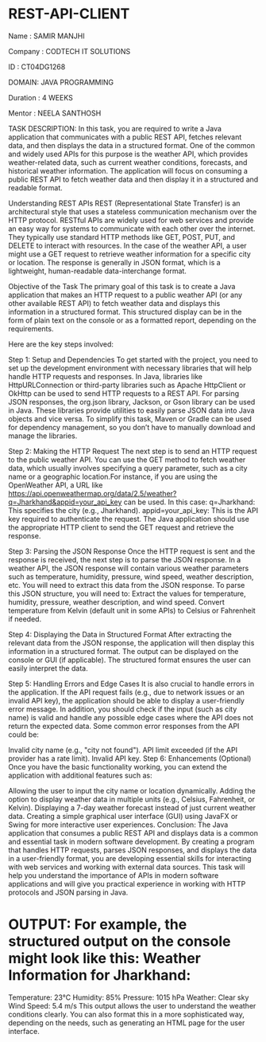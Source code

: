 # REST-API-CLIENT
Name : SAMIR MANJHI

Company : CODTECH IT SOLUTIONS

ID : CT04DG1268

DOMAIN: JAVA PROGRAMMING

Duration : 4 WEEKS

Mentor : NEELA SANTHOSH

TASK DESCRIPTION: In this task, you are required to write a Java application that communicates with a public REST API, fetches relevant data, and then displays the data in a structured format. One of the common and widely used APIs for this purpose is the weather API, which provides weather-related data, such as current weather conditions, forecasts, and historical weather information. The application will focus on consuming a public REST API to fetch weather data and then display it in a structured and readable format.

Understanding REST APIs REST (Representational State Transfer) is an architectural style that uses a stateless communication mechanism over the HTTP protocol. RESTful APIs are widely used for web services and provide an easy way for systems to communicate with each other over the internet. They typically use standard HTTP methods like GET, POST, PUT, and DELETE to interact with resources.
In the case of the weather API, a user might use a GET request to retrieve weather information for a specific city or location. The response is generally in JSON format, which is a lightweight, human-readable data-interchange format.

Objective of the Task The primary goal of this task is to create a Java application that makes an HTTP request to a public weather API (or any other available REST API) to fetch weather data and displays this information in a structured format. This structured display can be in the form of plain text on the console or as a formatted report, depending on the requirements.

Here are the key steps involved:

Step 1: Setup and Dependencies To get started with the project, you need to set up the development environment with necessary libraries that will help handle HTTP requests and responses. In Java, libraries like HttpURLConnection or third-party libraries such as Apache HttpClient or OkHttp can be used to send HTTP requests to a REST API. For parsing JSON responses, the org.json library, Jackson, or Gson library can be used in Java. These libraries provide utilities to easily parse JSON data into Java objects and vice versa. To simplify this task, Maven or Gradle can be used for dependency management, so you don’t have to manually download and manage the libraries.

Step 2: Making the HTTP Request The next step is to send an HTTP request to the public weather API. You can use the GET method to fetch weather data, which usually involves specifying a query parameter, such as a city name or a geographic location.For instance, if you are using the OpenWeather API, a URL like https://api.openweathermap.org/data/2.5/weather?q=Jharkhand&appid=your_api_key can be used. In this case: q=Jharkhand: This specifies the city (e.g., Jharkhand). appid=your_api_key: This is the API key required to authenticate the request. The Java application should use the appropriate HTTP client to send the GET request and retrieve the response.

Step 3: Parsing the JSON Response Once the HTTP request is sent and the response is received, the next step is to parse the JSON response. In a weather API, the JSON response will contain various weather parameters such as temperature, humidity, pressure, wind speed, weather description, etc. You will need to extract this data from the JSON response. To parse this JSON structure, you will need to: Extract the values for temperature, humidity, pressure, weather description, and wind speed. Convert temperature from Kelvin (default unit in some APIs) to Celsius or Fahrenheit if needed.

Step 4: Displaying the Data in Structured Format After extracting the relevant data from the JSON response, the application will then display this information in a structured format. The output can be displayed on the console or GUI (if applicable). The structured format ensures the user can easily interpret the data.

Step 5: Handling Errors and Edge Cases It is also crucial to handle errors in the application. If the API request fails (e.g., due to network issues or an invalid API key), the application should be able to display a user-friendly error message. In addition, you should check if the input (such as city name) is valid and handle any possible edge cases where the API does not return the expected data. Some common error responses from the API could be:

Invalid city name (e.g., "city not found"). API limit exceeded (if the API provider has a rate limit). Invalid API key. Step 6: Enhancements (Optional) Once you have the basic functionality working, you can extend the application with additional features such as:

Allowing the user to input the city name or location dynamically. Adding the option to display weather data in multiple units (e.g., Celsius, Fahrenheit, or Kelvin). Displaying a 7-day weather forecast instead of just current weather data. Creating a simple graphical user interface (GUI) using JavaFX or Swing for more interactive user experiences. Conclusion: The Java application that consumes a public REST API and displays data is a common and essential task in modern software development. By creating a program that handles HTTP requests, parses JSON responses, and displays the data in a user-friendly format, you are developing essential skills for interacting with web services and working with external data sources. This task will help you understand the importance of APIs in modern software applications and will give you practical experience in working with HTTP protocols and JSON parsing in Java.

# OUTPUT: For example, the structured output on the console might look like this: Weather Information for Jharkhand:
Temperature: 23°C Humidity: 85% Pressure: 1015 hPa Weather: Clear sky Wind Speed: 5.4 m/s This output allows the user to understand the weather conditions clearly. You can also format this in a more sophisticated way, depending on the needs, such as generating an HTML page for the user interface.
